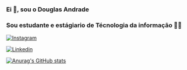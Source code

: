 ### Ei 🖖, sou o Douglas Andrade
### Sou estudante e estágiario de Técnologia da informação  🧑‍🎓
[![Instagram](https://img.shields.io/badge/Instagram-E4405F?style=for-the-badge&logo=instagram&logoColor=white)](https://www.instagram.com/douglas.severa/)

[![Linkedin](https://img.shields.io/badge/LinkedIn-0077B5?style=for-the-badge&logo=linkedin&logoColor=white)](https://www.linkedin.com/in/douglas-andrade-162979193?lipi=urn%3Ali%3Apage%3Ad_flagship3_profile_view_base_contact_details%3Bgc5jTw3AQcy5y5EZsJScoA%3D%3D)

[![Anurag's GitHub stats](https://github-readme-stats.vercel.app/api?username=Douglas-Andrade-Severa)](https://github.com/Douglas-Andrade-Severa/github-readme-stats)
